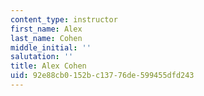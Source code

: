 ```yaml
---
content_type: instructor
first_name: Alex
last_name: Cohen
middle_initial: ''
salutation: ''
title: Alex Cohen
uid: 92e88cb0-152b-c137-76de-599455dfd243
---
```

